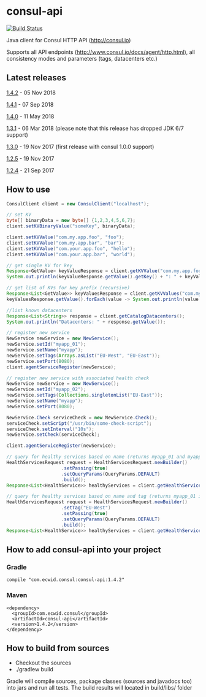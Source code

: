consul-api
==========

[![Build Status](https://api.travis-ci.org/Ecwid/consul-api.svg)](http://travis-ci.org/Ecwid/consul-api)

Java client for Consul HTTP API (http://consul.io)

Supports all API endpoints (http://www.consul.io/docs/agent/http.html), all consistency modes and parameters (tags, datacenters etc.)

## Latest releases
[1.4.2](https://github.com/Ecwid/consul-api/milestone/14?closed=1) - 05 Nov 2018

[1.4.1](https://github.com/Ecwid/consul-api/milestone/13?closed=1) - 07 Sep 2018

[1.4.0](https://github.com/Ecwid/consul-api/milestone/12?closed=1) - 11 May 2018

[1.3.1](https://github.com/Ecwid/consul-api/milestone/11?closed=1) - 06 Mar 2018 (please note that this release has dropped JDK 6/7 support)

[1.3.0](https://github.com/Ecwid/consul-api/milestone/10?closed=1) - 19 Nov 2017 (first release with consul 1.0.0 support)

[1.2.5](https://github.com/Ecwid/consul-api/milestone/9?closed=1) - 19 Nov 2017

[1.2.4](https://github.com/Ecwid/consul-api/milestone/8?closed=1) - 21 Sep 2017


## How to use
```java
ConsulClient client = new ConsulClient("localhost");

// set KV
byte[] binaryData = new byte[] {1,2,3,4,5,6,7};
client.setKVBinaryValue("someKey", binaryData);

client.setKVValue("com.my.app.foo", "foo");
client.setKVValue("com.my.app.bar", "bar");
client.setKVValue("com.your.app.foo", "hello");
client.setKVValue("com.your.app.bar", "world");

// get single KV for key
Response<GetValue> keyValueResponse = client.getKVValue("com.my.app.foo");
System.out.println(keyValueResponse.getValue().getKey() + ": " + keyValueResponse.getValue().getDecodedValue()); // prints "com.my.app.foo: foo"

// get list of KVs for key prefix (recursive)
Response<List<GetValue>> keyValuesResponse = client.getKVValues("com.my");
keyValuesResponse.getValue().forEach(value -> System.out.println(value.getKey() + ": " + value.getDecodedValue())); // prints "com.my.app.foo: foo" and "com.my.app.bar: bar"

//list known datacenters
Response<List<String>> response = client.getCatalogDatacenters();
System.out.println("Datacenters: " + response.getValue());

// register new service
NewService newService = new NewService();
newService.setId("myapp_01");
newService.setName("myapp");
newService.setTags(Arrays.asList("EU-West", "EU-East"));
newService.setPort(8080);
client.agentServiceRegister(newService);

// register new service with associated health check
NewService newService = new NewService();
newService.setId("myapp_02");
newService.setTags(Collections.singletonList("EU-East"));
newService.setName("myapp");
newService.setPort(8080);

NewService.Check serviceCheck = new NewService.Check();
serviceCheck.setScript("/usr/bin/some-check-script");
serviceCheck.setInterval("10s");
newService.setCheck(serviceCheck);

client.agentServiceRegister(newService);

// query for healthy services based on name (returns myapp_01 and myapp_02 if healthy)
HealthServicesRequest request = HealthServicesRequest.newBuilder()
					.setPassing(true)
					.setQueryParams(QueryParams.DEFAULT)
					.build();
Response<List<HealthService>> healthyServices = client.getHealthServices("myapp", request);

// query for healthy services based on name and tag (returns myapp_01 if healthy)
HealthServicesRequest request = HealthServicesRequest.newBuilder()
					.setTag("EU-West")
					.setPassing(true)
					.setQueryParams(QueryParams.DEFAULT)
					.build();
Response<List<HealthService>> healthyServices = client.getHealthServices("myapp", request);
```

## How to add consul-api into your project
### Gradle
```
compile "com.ecwid.consul:consul-api:1.4.2"
```
### Maven
```
<dependency>
  <groupId>com.ecwid.consul</groupId>
  <artifactId>consul-api</artifactId>
  <version>1.4.2</version>
</dependency>
```

## How to build from sources
* Checkout the sources
* ./gradlew build

Gradle will compile sources, package classes (sources and javadocs too) into jars and run all tests. The build results will located in build/libs/ folder
